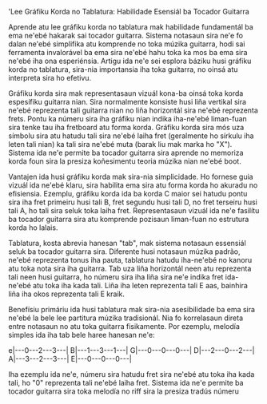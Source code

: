 'Lee Gráfiku Korda no Tablatura: Habilidade Esensiál ba Tocador Guitarra

Aprende atu lee gráfiku korda no tablatura mak habilidade fundamentál ba ema ne'ebé hakarak sai tocador guitarra. Sistema notasaun sira ne'e fo dalan ne'ebé simplifika atu komprende no toka múzika guitarra, hodi sai ferramenta invalorável ba ema sira ne'ebé hahu toka ka mos ba ema sira ne'ebé iha ona esperiénsia. Artigu ida ne'e sei esplora báziku husi gráfiku korda no tablatura, sira-nia importansia iha toka guitarra, no oinsá atu interpreta sira ho efetivu.

Gráfiku korda sira mak representasaun vizuál kona-ba oinsá toka korda espesífiku guitarra nian. Sira normalmente konsiste husi liña vertikal sira ne'ebé reprezenta tali guitarra nian no liña horizontál sira ne'ebé reprezenta frets. Pontu ka númeru sira iha gráfiku nian indika iha-ne'ebé liman-fuan sira tenke tau iha fretboard atu forma korda. Gráfiku korda sira mós uza símbolu sira atu hatudu tali sira ne'ebé laiha fret (geralmente ho sírkulu iha leten tali nian) ka tali sira ne'ebé muta (barak liu mak marka ho "X"). Sistema ida ne'e permite ba tocador guitarra sira aprende no memoriza korda foun sira la presiza koñesimentu teoria múzika nian ne'ebé boot.

Vantajen ida husi gráfiku korda mak sira-nia simplicidade. Ho fornese guia vizuál ida ne'ebé klaru, sira habilita ema sira atu forma korda ho akuradu no efisiensia. Ezemplu, gráfiku korda ida ba korda C maior sei hatudu pontu sira iha fret primeiru husi tali B, fret segundu husi tali D, no fret terseiru husi tali A, ho tali sira seluk toka laiha fret. Representasaun vizuál ida ne'e fasilítu ba tocador guitarra sira atu komprende pozisaun liman-fuan no estrutura korda ho lalais.

Tablatura, kosta abrevia hanesan "tab", mak sistema notasaun essensiál seluk ba tocador guitarra sira. Diferente husi notasaun múzika padrão, ne'ebé reprezenta tonus iha pauta, tablatura hatudu iha-ne'ebé no kanoru atu toka nota sira iha guitarra. Tab uza liña horizontál neen atu reprezenta tali neen husi guitarra, ho númeru sira iha liña sira ne'e indika fret ida-ne'ebé atu toka iha kada tali. Liña iha leten reprezenta tali E aas, bainhira liña iha okos reprezenta tali E kraik.

Benefísiu primáriu ida husi tablatura mak sira-nia asesibilidade ba ema sira ne'ebé la bele lee partitura múzika tradisionál. Nia fo korrelasaun direta entre notasaun no atu toka guitarra fisikamente. Por ezemplu, melodía simples ida iha tab bele haree hanesan ne'e:

e|---0---2---3---|
B|---1---3---1---|
G|---0---0---0---|
D|---2---0---2---|
A|---3---2---3---|
E|---0---0---0---|

Iha ezemplu ida ne'e, númeru sira hatudu fret sira ne'ebé atu toka iha kada tali, ho "0" reprezenta tali ne'ebé laiha fret. Sistema ida ne'e permite ba tocador guitarra sira toka melodía no riff sira la presiza tradús númeru
